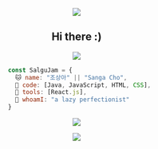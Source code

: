 <!--
**SalguJam/SalguJam** is a ✨ _special_ ✨ repository because its `README.md` (this file) appears on your GitHub profile.

Here are some ideas to get you started:

- 🔭 I’m currently working on ...
- 🌱 I’m currently learning ...
- 👯 I’m looking to collaborate on ...
- 🤔 I’m looking for help with ...
- 💬 Ask me about ...
- 📫 How to reach me: ...
- 😄 Pronouns: ...
- ⚡ Fun fact: ...
-->


<div align="center">
  <p class="header">
  <img src="https://capsule-render.vercel.app/api?type=waving&color=0:C0DEFF,100:c2b2ee&height=200&section=header&text=SalguJam🍑&fontSize=30" />  
  </p>
  
  <p class="bio">
    <h2>Hi there :)</h2>
  </p>
  
  </div>
  <div align=center>
	<a href="https://ivory59.tistory.com/">
		<img src="https://img.shields.io/badge/Blog-c2b2ee?style=flat&logo=Blogger&logoColor=white" />
	</a>
<!-- 	  <a href="https://gentle-snowboard-1c6.notion.site/Yermi-5e8c65dba4df4ab09e83665cf2ee001d">
		<img src="https://img.shields.io/badge/Notion-000000?style=flat&logo=Notion&logoColor=white" />
	</a> -->
	<br>
</div>
  
</div>
  
```js
                const SalguJam = {
                  🐱 name: "조상아" || "Sanga Cho",
                  🍊 code: [Java, JavaScript, HTML, CSS],
                  🍠 tools: [React.js],
                  🧁 whoamI: "a lazy perfectionist"
                }
```

<div align="center">
  <p class="stats">
   <img src="https://github-readme-stats.vercel.app/api?username=SalguJam&count_private=true&show_icons=true&include_all_commits=true&bg_color=fffeff&title_color=C0DEFF&text_color=c2b2ee&icon_color=fad4ef"/>
  </p>
  
  <p class="hits">
    <a href="https://hits.seeyoufarm.com" target="_blank">
      <img src="https://hits.seeyoufarm.com/api/count/incr/badge.svg?url=https%3A%2F%2Fgithub.com%2FSalguJam&count_bg=%23FAD4EF&title_bg=%23C0DEFF&icon=ko-fi.svg&icon_color=%23FFFBFE&title=hits&edge_flat=false"/>
    </a>
  </p>
</div>

